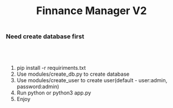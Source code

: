<h1 style="text-align: center;"> Finnance Manager V2</h1>
<h3 style="padding: 20px;">Need create database first</h3>
<br>
<img style="padding-left: 20px;" src="https://i.imgur.com/Cx9DyMv.png" alt="">
<br>
<ol style="padding-left: 50px;">
    <li>pip install -r requiriments.txt</li>
    <li>Use modules/create_db.py to create database</li>
    <li>Use modules/create_user to create user(default - user:admin, password:admin)</li>
    <li>Run python or python3 app.py</li>
    <li> Enjoy</li>
</ol>